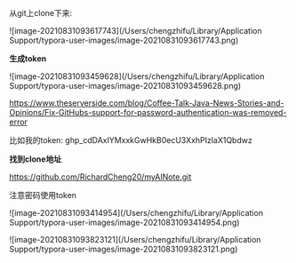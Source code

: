 

从git上clone下来: 


![image-20210831093617743](/Users/chengzhifu/Library/Application Support/typora-user-images/image-20210831093617743.png)



**生成token**

![image-20210831093459628](/Users/chengzhifu/Library/Application Support/typora-user-images/image-20210831093459628.png)

https://www.theserverside.com/blog/Coffee-Talk-Java-News-Stories-and-Opinions/Fix-GitHubs-support-for-password-authentication-was-removed-error

比如我的token: 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

**找到clone地址**

https://github.com/RichardCheng20/myAINote.git

注意密码使用token

![image-20210831093414954](/Users/chengzhifu/Library/Application Support/typora-user-images/image-20210831093414954.png)

![image-20210831093823121](/Users/chengzhifu/Library/Application Support/typora-user-images/image-20210831093823121.png)

